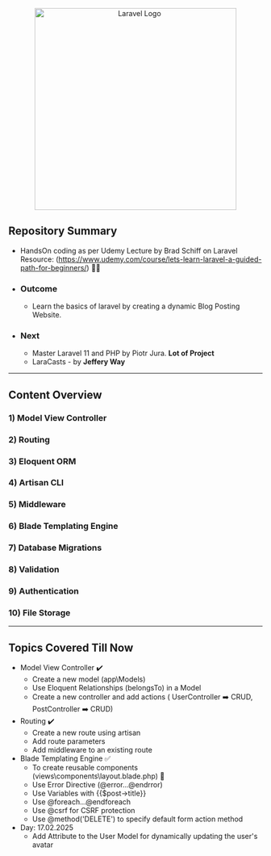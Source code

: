 <p align="center"><a href="https://laravel.com" target="_blank"><img src="https://raw.githubusercontent.com/laravel/art/master/logo-lockup/5%20SVG/2%20CMYK/1%20Full%20Color/laravel-logolockup-cmyk-red.svg" width="400" alt="Laravel Logo"></a></p>


## Repository Summary

- HandsOn coding as per Udemy Lecture by Brad Schiff on Laravel Resource: (https://www.udemy.com/course/lets-learn-laravel-a-guided-path-for-beginners/) 👨‍🎓
- ### Outcome
    - Learn the basics of laravel by creating a dynamic Blog Posting Website.
- ### Next
    - Master Laravel 11 and PHP by Piotr Jura. **Lot of Project**
    - LaraCasts - by **Jeffery Way**

---

## Content Overview
### 1) Model View Controller     
### 2) Routing
### 3) Eloquent ORM                  
### 4) Artisan CLI                   
### 5) Middleware                  
### 6) Blade Templating Engine                   
### 7) Database Migrations
### 8) Validation
### 9) Authentication
### 10) File Storage

---
## Topics Covered Till Now

- Model View Controller          ✔️
    - Create a new model (app\Models\)
    - Use Eloquent Relationships (belongsTo) in a Model
    - Create a new controller and add actions ( UserController ➡️ CRUD, PostController ➡️ CRUD)
- Routing                        ✔️
    - Create a new route using artisan
    - Add route parameters
    - Add middleware to an existing route
- Blade Templating Engine        ✅
    - To create reusable components (views\components\layout.blade.php)    📂
    - Use Error Directive (@error...@endrror)
    - Use Variables with {{$post->title}}
    - Use @foreach...@endforeach
    - Use @csrf for CSRF protection
    - Use @method('DELETE') to specify default form action method
- Day: 17.02.2025
    - Add Attribute to the User Model for dynamically updating the user's avatar
